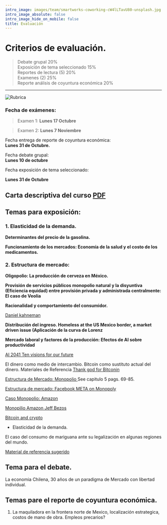 ```yaml
---
intro_image: images/team/smartworks-coworking-cW4lLTavU80-unsplash.jpg
intro_image_absolute: false
intro_image_hide_on_mobile: false
title: Evaluación
---
```


# Criterios de evaluación.

> Debate grupal                                        20%    
> Exposición de tema seleccionado                      15%     
> Reportes  de lectura   (5)                           20%     
> Examenes      (2)                                    25%     
> Reporte  análisis de coyuntura económica             20%     

--------------------------------------------------------------------


![Rubrica](rubrica.jpg)

### Fecha de exámenes: 

> Examen 1: **Lunes 17 Octubre**

> Examen 2: **Lunes 7 Noviembre**

Fecha entrega de reporte de coyuntura económica:  
**Lunes 31 de Octubre.**

Fecha debate grupal:  
**Lunes 10 de octubre**

Fecha exposición de tema seleccionado:

 **Lunes 31 de Octubre**


## Carta descriptiva del curso [PDF](https://drive.google.com/file/d/1vjQKptKxNeFDfN8-TYTYTiLL-CQegwLR/view?usp=sharing)


## Temas para exposición:

### 1. Elasticidad de la demanda.

**Determinantes del precio de la gasolina.**

**Funcionamiento de los mercados: Economía de la salud y el costo de los medicamentos.**

### 2. Estructura de mercado: 

**Oligopolio: La producción de cerveza en México.**

**Provisión de servicios públicos monopolio natural y la disyuntiva (Eficiencia equidad) entre provisión privada y administrada centralmente: El caso de Veolia**

**Racionalidad y comportamiento del consumidor.**

[Daniel kahneman ](https://www.uzh.ch/cmsssl/suz/dam/jcr:ffffffff-fad3-547b-ffff-ffffe54d58af/10.18_kahneman_tversky_81.pdf)

**Distribución del ingreso. Homeless at the US Mexico border, a market driven issue  (Aplicación de la curva de Lorenz**

**Mercado laboral y factores de la producción: Efectos de AI sobre productividad**  

[AI 2041 Ten visions for our future](https://drive.google.com/file/d/1Ow1DjyrV21YRIOmzSVl60aPGbrNJj3ef/view?usp=sharing)


El dinero como medio de intercambio. Bitcoin como sustituto actual del dinero.  Materiales de Referencia [Thank god for Bitconin](https://drive.google.com/file/d/16xCDFf9J5A2Vsur0rmqoGpH1DV-9oxss/view?usp=sharing)


[Estructura de Mercado: Monopolio ](https://drive.google.com/file/d/1GYbt60-frwofKmlX1l3tspzausw14R-D/view?usp=sharing) See capitulo 5 pags. 69-85.

[Estructura de mercado: Facebook META on Monopoly](https://www.youtube.com/watch?v=e8gN6G_DeYg)

[Caso Monopolio: Amazon](https://www.youtube.com/watch?v=-IKSEVsHens)



[Monopilio Amazon Jeff Bezos](https://www.youtube.com/watch?v=RVVfJVj5z8s)

[Bitcoin and crypto](file:///C:/Users/josel/Desktop/on/docencia/Semestre-2022-2/MAPDS/biblio/Applicaations/2020_micro_of%20crypto.pdf)



+ Elasticidad de la demanda.

El caso del consumo de mariguana ante su legalización en algunas regiones del mundo. 

[Material de referencia sugerido](https://www.upo.es/revistas/index.php/RevMetCuant/article/view/2689)

## Tema para el debate. 

La economia Chilena,  30 años de un paradigma de Mercado con libertad individual. 

## Temas pare el reporte de coyuntura económica. 

1. La maquiladora en la frontera norte de Mexico, localización estrategica, costos de mano de obra. Empleos precarios? 



  